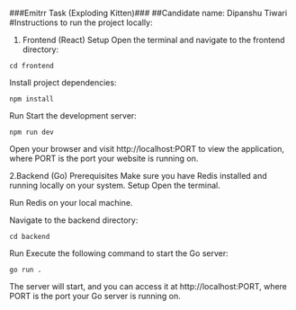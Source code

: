 ###Emitrr Task (Exploding Kitten)###
##Candidate name: Dipanshu Tiwari
#Instructions to run the project locally:
1. Frontend (React)
Setup
Open the terminal and navigate to the frontend directory:
```
cd frontend
```
Install project dependencies:
```
npm install
```
Run
Start the development server:
```
npm run dev
```
Open your browser and visit http://localhost:PORT to view the application, where PORT is the port your website is running on.

2.Backend (Go)
Prerequisites
Make sure you have Redis installed and running locally on your system.
Setup
Open the terminal.

Run Redis on your local machine.

Navigate to the backend directory:
```
cd backend
```
Run
Execute the following command to start the Go server:
```
go run .
```
The server will start, and you can access it at http://localhost:PORT, where PORT is the port your Go server is running on.

